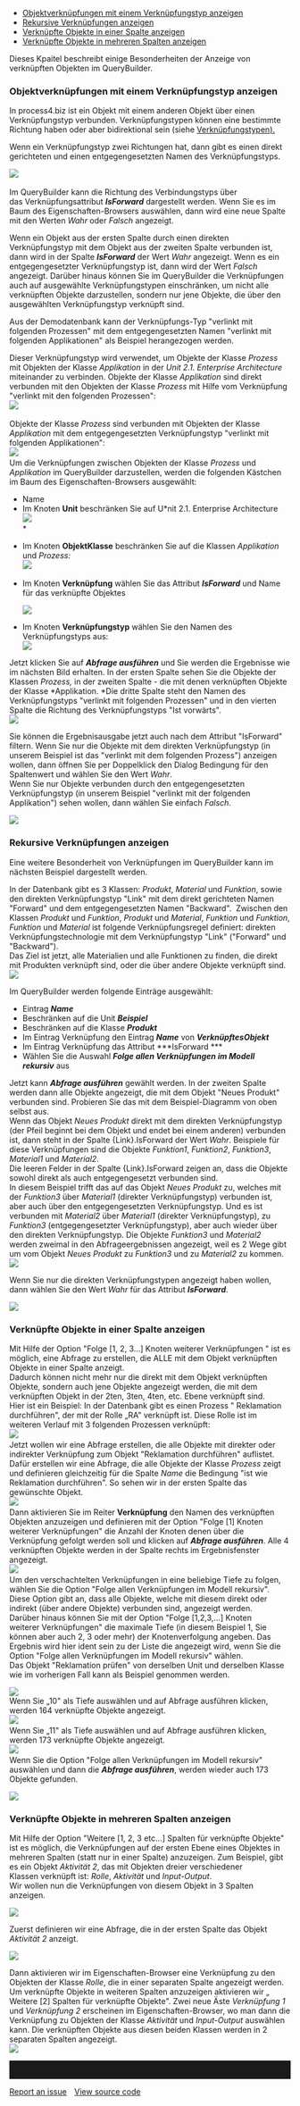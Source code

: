 -   [Objektverknüpfungen mit einem Verknüpfungstyp anzeigen](#objektverknüpfungen-mit-einem-verknüpfungstyp-anzeigen)
-   [Rekursive Verknüpfungen anzeigen](#rekursive-verknüpfungen-anzeigen)
-   [Verknüpfte Objekte in einer Spalte anzeigen](#verknüpfte-objekte-in-einer-spalte-anzeigen)
-   [Verknüpfte Objekte in mehreren Spalten anzeigen](#verknüpfte-objekte-in-mehreren-spalten-anzeigen)

Dieses Kpaitel beschreibt einige Besonderheiten der Anzeige von
verknüpften Objekten im QueryBuilder.


### Objektverknüpfungen mit einem Verknüpfungstyp anzeigen

In process4.biz ist ein Objekt mit einem anderen Objekt über einen
Verknüpfungstyp verbunden. Verknüpfungstypen können eine bestimmte
Richtung haben oder aber bidirektional sein
(siehe [Verknüpfungstypen](Verknüpfungstypen)[).](http://www.process4.biz/HelpContent/540/mod-hand/de/)

Wenn ein Verknüpfungstyp zwei Richtungen hat, dann gibt es einen direkt
gerichteten und einen entgegengesetzten Namen des Verknüpfungstyps. 

![](//images.ctfassets.net/utx1h0gfm1om/1kUm56UTXeGwi2soUi4eYo/0be48267b95cff32a54bcfa8753b8f17/1017639.png)   
  
Im QueryBuilder kann die Richtung des Verbindungstyps über
das Verknüpfungsattribut ***IsForward*** dargestellt werden. Wenn Sie es
im Baum des Eigenschaften-Browsers auswählen, dann wird eine neue Spalte
mit den Werten *Wahr* oder *Falsch* angezeigt.

Wenn ein Objekt aus der ersten Spalte durch einen direkten
Verknüpfungstyp mit dem Objekt aus der zweiten Spalte verbunden ist,
dann wird in der Spalte ***IsForward*** der Wert *Wahr* angezeigt. Wenn
es ein entgegengesetzter Verknüpfungstyp ist, dann wird der Wert
*Falsch* angezeigt. Darüber hinaus können Sie im QueryBuilder die
Verknüpfungen auch auf ausgewählte Verknüpfungstypen einschränken, um
nicht alle verknüpften Objekte darzustellen, sondern nur jene Objekte,
die über den ausgewählten Verknüpfungstyp verknüpft sind.

Aus der Demodatenbank kann der Verknüpfungs-Typ "verlinkt mit folgenden
Prozessen" mit dem entgegengesetzten Namen "verlinkt mit folgenden
Applikationen" als Beispiel herangezogen werden. 

Dieser Verknüpfungstyp wird verwendet, um Objekte der Klasse *Prozess*
mit Objekten der Klasse *Applikation* in der *Unit 2.1. Enterprise
Architecture* miteinander zu verbinden. Objekte der Klasse *Applikation*
sind direkt verbunden mit den Objekten der Klasse *Prozess* mit Hilfe
vom Verknüpfung "verlinkt mit den folgenden Prozessen":  
![](//images.ctfassets.net/utx1h0gfm1om/tgTksaPQ7QEsAEAAg8uGq/55d7f56cd4cf39bd5507f20bef0ede0d/1017633.png)   
  
Objekte der Klasse *Prozess* sind verbunden mit Objekten der Klasse
*Applikation* mit dem entgegengesetzten Verknüpfungstyp "verlinkt mit
folgenden Applikationen":  
![](//images.ctfassets.net/utx1h0gfm1om/Ogj9pHRM8E8AuuiuQS02a/82ee2fc003965d358deecc33a279e06e/1017649.png)   
Um die Verknüpfungen zwischen Objekten der Klasse *Prozess* und
*Applikation* im QueryBuilder darzustellen, werden die folgenden
Kästchen im Baum des Eigenschaften-Browsers ausgewählt:

-   Name
-   Im Knoten **Unit** beschränken Sie auf U*nit 2.1. Enterprise
    Architecture  
    ![](//images.ctfassets.net/utx1h0gfm1om/1EVsijWs3W8KqqiQ4QUs4/d8f028829b9f4266b818bd36fca85867/1017644.png)  
    *

<!-- -->

-   Im Knoten **ObjektKlasse** beschränken Sie auf die Klassen
    *Applikation* und *Prozess:*  
    ![](//images.ctfassets.net/utx1h0gfm1om/3qYOZgdafKCe8KSe24AwMM/6bd9f5561aa9b426c76ea5887d2cbd9d/1017579.png)

<!-- -->

-   Im Knoten **Verknüpfung** wählen Sie das Attribut ***IsForward***
    und Name für das verknüpfte Objektes

    ![](//images.ctfassets.net/utx1h0gfm1om/oMfrJKN1SKuuK6giu2g62/d4f54aa034f7223378592b8424d2e004/1017575.png)  
      

-   Im Knoten **Verknüpfungstyp** wählen Sie den Namen des
    Verknüpfungstyps aus:   
    ![](//images.ctfassets.net/utx1h0gfm1om/43abnK5qgUMA48KSsMmYuA/feaf4f90fef3207448704fc6f65d953e/1017595.png)  
      

Jetzt klicken Sie auf ***Abfrage ausführen*** und Sie werden die
Ergebnisse wie im nächsten Bild erhalten. In der ersten Spalte sehen Sie
die Objekte der Klassen *Prozess,* in der zweiten Spalte - die mit denen
verknüpften Objekte der Klasse *Applikation. *Die dritte Spalte steht
den Namen des Verknüpfungstyps "verlinkt mit folgenden Prozessen" und in
den vierten Spalte die Richtung des Verknüpfungstyps "Ist vorwärts".  
![](//images.ctfassets.net/utx1h0gfm1om/2zzK9I3hLukCikKkGOSYYa/ee21da5dc036f12ffe568b9ec03cc51f/1017599.png)

Sie können die Ergebnisausgabe jetzt auch nach dem Attribut "IsForward"
filtern. Wenn Sie nur die Objekte mit dem direkten Verknüpfungstyp (in
unserem Beispiel ist das "verlinkt mit dem folgenden Prozess") anzeigen
wollen, dann öffnen Sie per Doppelklick den Dialog Bedingung für den
Spaltenwert und wählen Sie den Wert *Wahr*.  
Wenn Sie nur Objekte verbunden durch den entgegengesetzten
Verknüpfungstyp (in unserem Beispiel "verlinkt mit der folgenden
Applikation") sehen wollen, dann wählen Sie einfach *Falsch*.

![](//images.ctfassets.net/utx1h0gfm1om/3AshumDaD6kcYU4cU8YuGu/2d2a5e80ff842760b4eb06dbc6a83486/1017603.png)

### Rekursive Verknüpfungen anzeigen

Eine weitere Besonderheit von Verknüpfungen im QueryBuilder kann im
nächsten Beispiel dargestellt werden.

In der Datenbank gibt es 3 Klassen: *Produkt*, *Material* und
*Funktion*, sowie den direkten Verknüpfungstyp "Link" mit dem direkt
gerichteten Namen "Forward" und dem entgegengesetzten Namen "Backward".
 Zwischen den Klassen *Produkt* und *Funktion*, *Produkt* und
*Material*, *Funktion* und *Funktion*, *Funktion* und *Material* ist
folgende Verknüpfungsregel definiert: direkten
Verknüpfungstechnologie mit dem Verknüpfungstyp "Link" ("Forward" und
"Backward").  
Das Ziel ist jetzt, alle Materialien und alle Funktionen zu finden, die
direkt mit Produkten verknüpft sind, oder die über andere Objekte
verknüpft sind.  
![](//images.ctfassets.net/utx1h0gfm1om/6MezbW5zFuC4csGwo4ssk/0818a6e2801564b12527e401a6cdeee0/1018399.png)  
  
Im QueryBuilder werden folgende Einträge ausgewählt:

-   Eintrag ***Name***
-   Beschränken auf die Unit ***Beispiel***
-   Beschränken auf die Klasse ***Produkt***
-   Im Eintrag Verknüpfung den Eintrag ***Name*** von
    ***VerknüpftesObjekt***
-   Im Eintrag Verknüpfung das Attribut ***IsForward ***
-   Wählen Sie die Auswahl ***Folge allen Verknüpfungen im Modell
    rekursiv*** aus 

  
Jetzt kann ***Abfrage ausführen*** gewählt werden. In der zweiten Spalte
werden dann alle Objekte angezeigt, die mit dem Objekt "Neues Produkt"
verbunden sind. Probieren Sie das mit dem Beispiel-Diagramm von oben
selbst aus.  
Wenn das Objekt *Neues Produkt* direkt mit dem direkten Verknüpfungstyp
(der Pfeil beginnt bei dem Objekt und endet bei einem anderen) verbunden
ist, dann steht in der Spalte {Link}.IsForward der Wert *Wahr*.
Beispiele für diese Verknüpfungen sind die Objekte *Funktion1*,
*Funktion2*, *Funktion3*, *Material1* und *Material2*.  
Die leeren Felder in der Spalte {Link}.IsForward zeigen an, dass die
Objekte sowohl direkt als auch entgegengesetzt verbunden sind.  
In diesem Beispiel trifft das auf das Objekt *Neues Produkt* zu, welches
mit der *Funktion3* über *Material1* (direkter Verknüpfungstyp)
verbunden ist, aber auch über den entgegengesetzten Verknüpfungstyp. Und
es ist verbunden mit *Material2* über *Material1* (direkter
Verknüpfungstyp), zu *Funktion3* (entgegengesetzter Verknüpfungstyp),
aber auch wieder über den direkten Verknüpfungstyp. Die Objekte
*Funktion3* und *Material2* werden zweimal in den Abfrageergebnissen
angezeigt, weil es 2 Wege gibt um vom Objekt *Neues Produkt* zu
*Funktion3* und zu *Material2* zu kommen.  
![](//images.ctfassets.net/utx1h0gfm1om/4FinuVq4WIgcCCggeyW4aO/50febe8315ae6a5a370c7a25f6ec5b64/1018403.png)  
  
Wenn Sie nur die direkten Verknüpfungstypen angezeigt haben wollen, dann
wählen Sie den Wert *Wahr* für das Attribut ***IsForward***.

![](//images.ctfassets.net/utx1h0gfm1om/3AshumDaD6kcYU4cU8YuGu/2d2a5e80ff842760b4eb06dbc6a83486/1017603.png)

### Verknüpfte Objekte in einer Spalte anzeigen

Mit Hilfe der Option "Folge \[1, 2, 3…\] Knoten weiterer Verknüpfungen "
ist es möglich, eine Abfrage zu erstellen, die ALLE mit dem Objekt
verknüpften Objekte in einer Spalte anzeigt.   
Dadurch können nicht mehr nur die direkt mit dem Objekt verknüpften
Objekte, sondern auch jene Objekte angezeigt werden, die mit dem
verknüpften Objekt in der 2ten, 3ten, 4ten, etc. Ebene verknüpft
sind.   
Hier ist ein Beispiel: In der Datenbank gibt es einen Prozess "
Reklamation durchführen", der mit der Rolle „RA" verknüpft ist. Diese
Rolle ist im weiteren Verlauf mit 3 folgenden Prozessen verknüpft:   
![](//images.ctfassets.net/utx1h0gfm1om/1PV0T0cwN6aqOaaKuWEUMK/1a849edff2f1ccabaa7ec0b7fa3f550a/1017549.png)   
Jetzt wollen wir eine Abfrage erstellen, die alle Objekte mit direkter
oder indirekter Verknüpfung zum Objekt "Reklamation durchführen"
auflistet. Dafür erstellen wir eine Abfrage, die alle Objekte der Klasse
*Prozess* zeigt und definieren gleichzeitig für die Spalte *Name* die
Bedingung "ist wie Reklamation durchführen". So sehen wir in der ersten
Spalte das gewünschte Objekt.   
![](//images.ctfassets.net/utx1h0gfm1om/59uFlvqEV2ys4si82g4qyK/41d9eaa84c168ef3ef2d02fdbb9ef19c/1017545.png)   
Dann aktivieren Sie im Reiter **Verknüpfung** den Namen des verknüpften
Objekten anzuzeigen und definieren mit der Option "Folge \[1\] Knoten
weiterer Verknüpfungen" die Anzahl der Knoten denen über die Verknüpfung
gefolgt werden soll und klicken auf ***Abfrage ausführen***. Alle 4
verknüpften Objekte werden in der Spalte rechts im Ergebnisfenster
angezeigt.  
![](//images.ctfassets.net/utx1h0gfm1om/1sADrtMQY4oOs2owKUQG2m/4b7fe071dad5a357666afb96c3110441/1017557.png)   
Um den verschachtelten Verknüpfungen in eine beliebige Tiefe zu folgen,
wählen Sie die Option "Folge allen Verknüpfungen im Modell rekursiv".
Diese Option gibt an, dass alle Objekte, welche mit diesem direkt oder
indirekt (über andere Objekte) verbunden sind, angezeigt werden.   
Darüber hinaus können Sie mit der Option "Folge \[1,2,3,…\] Knoten
weiterer Verknüpfungen" die maximale Tiefe (in diesem Beispiel 1, Sie
können aber auch 2, 3 oder mehr) der Knotenverfolgung angeben. Das
Ergebnis wird hier ident sein zu der Liste die angezeigt wird, wenn Sie
die Option "Folge allen Verknüpfungen im Modell rekursiv" wählen.   
Das Objekt "Reklamation prüfen" von derselben Unit und derselben Klasse
wie im vorherigen Fall kann als Beispiel genommen werden.

![](//images.ctfassets.net/utx1h0gfm1om/ToZuxvIwSWeMKKOkussO2/d1d2f9b797c3b6a8e265a3e7755928d3/1017553.png)  
Wenn Sie „10" als Tiefe auswählen und auf Abfrage ausführen klicken,
werden 164 verknüpfte Objekte angezeigt.   
![](//images.ctfassets.net/utx1h0gfm1om/6nhgpj926IKOYa8OSS4G84/793129eaebb74b607e1a41b2e0a9b700/1017568.png)   
Wenn Sie „11" als Tiefe auswählen und auf Abfrage ausführen klicken,
werden 173 verknüpfte Objekte angezeigt.  
![](//images.ctfassets.net/utx1h0gfm1om/7wLsUP2F7GMukGAAgYGSOu/2bc4d3c6b314e6363e46ba6fe6187c67/1018676.png)   
Wenn Sie die Option "Folge allen Verknüpfungen im Modell rekursiv"
auswählen und dann die ***Abfrage ausführen***, werden wieder auch 173
Objekte gefunden.

![](//images.ctfassets.net/utx1h0gfm1om/3pTt5QWnRmIyIQIYSI0Wm2/acdcec8bbe3926e45a64f80a03cfd440/1017572.png)

### Verknüpfte Objekte in mehreren Spalten anzeigen

Mit Hilfe der Option "Weitere \[1, 2, 3 etc…\] Spalten für verknüpfte
Objekte" ist es möglich, die Verknüpfungen auf der ersten Ebene eines
Objektes in mehreren Spalten (statt nur in einer Spalte) anzuzeigen. Zum
Beispiel, gibt es ein Objekt *Aktivität 2*, das mit Objekten dreier
verschiedener  
Klassen verknüpft ist: *Rolle*, *Aktivität* und *Input-Output*.   
Wir wollen nun die Verknüpfungen von diesem Objekt in 3 Spalten
anzeigen.

![](//images.ctfassets.net/utx1h0gfm1om/24iwgM2sBG0cyeQ02moyI2/8e42291932d1f0cf7d4feb011288c9b8/1018672.png)

Zuerst definieren wir eine Abfrage, die in der ersten Spalte das Objekt
*Aktivität 2* anzeigt.

![](//images.ctfassets.net/utx1h0gfm1om/3fFMbjeKDS4eagcewGu68a/0ea3a5f39a5c0850aea6d440bdb9b8f8/1018685.png)

Dann aktivieren wir im Eigenschaften-Browser eine Verknüpfung zu den
Objekten der Klasse *Rolle*, die in einer separaten Spalte angezeigt
werden. Um verknüpfte Objekte in weiteren Spalten anzuzeigen aktivieren
wir „ Weitere \[2\] Spalten für verknüpfte Objekte". Zwei neue Äste
*Verknüpfung 1* und *Verknüpfung 2* erscheinen im Eigenschaften-Browser,
wo man dann die Verknüpfung zu Objekten der Klasse *Aktivität* und
*Input-Output* auswählen kann. Die verknüpften Objekte aus diesen beiden
Klassen werden in 2 separaten Spalten angezeigt.  
![](//images.ctfassets.net/utx1h0gfm1om/2e6a558eTa84KI6iCG0c6a/8aaf7bd03c4a9504fc311f5a2af8950a/1018681.png)


<hr style="padding-top:2rem" />
<a href="https://github.com/process4/docs/issues" target="_blank" class="bgw btn btn-primary btn-lg shadow-sm">Report an issue</a>
<a href="https://github.com/process4/docs" target="_blank" class="bgw btn btn-primary btn-lg shadow-sm" style="margin-left:10px;">View source code</a>